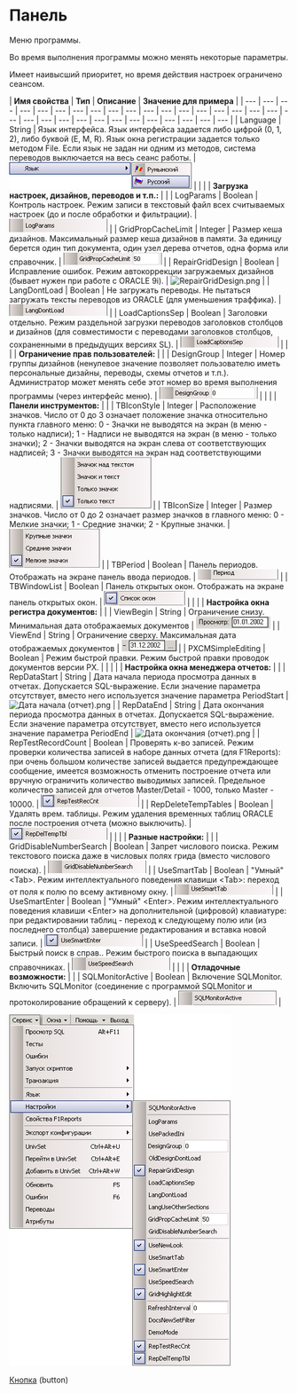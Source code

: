 # Панель

Меню программы.

Во время выполнения программы можно менять некоторые параметры.

Имеет наивысший приоритет, но время действия настроек ограничено сеансом.

| **Имя свойства**  | **Тип**  | **Описание**  | **Значение для примера**  |
| --- | --- | --- | --- | --- | --- | --- | --- | --- | --- | --- | --- | --- | --- | --- | --- | --- | --- | --- | --- | --- | --- | --- | --- | --- | --- | --- | --- | --- | --- | --- |
| Language  | String   | Язык интерфейса. Язык интерфейса задается либо цифрой \(0, 1, 2\), либо буквой \(E, M, R\). Язык окна регистрации  задается только методом File. Если язык не задан ни одним из методов,  система переводов выключается на весь сеанс работы.  | ![N](https://github.com/prbsoft/wiki/blob/master/src/%D0%AF%D0%B7%D1%8B%D0%BA.png?raw=true) |
|   |   | **Загрузка настроек, дизайнов, переводов и т.п.:**  |   |
| LogParams   | Boolean   | Контроль настроек. Режим записи в текстовый файл всех считываемых настроек  \(до и после обработки  и фильтрации\).  | ![N](https://github.com/prbsoft/wiki/blob/master/src/LogParams.png?raw=true) |
| GridPropCacheLimit  | Integer   | Размер кеша дизайнов. Максимальный размер кеша дизайнов в памяти. За единицу берется один тип  документа, один узел дерева отчетов,  одна форма или справочник.  | ![N](https://github.com/prbsoft/wiki/blob/master/src/GridPropCacheLimit.png?raw=true) |
| RepairGridDesign   | Boolean   | Исправление ошибок. Режим автокоррекции загружаемых дизайнов \(бывает нужен при работе с ORACLE 9i\).   | ![RepairGridDesign.png](http://wiki.bsoft.biz/xwiki/bin/download/%D0%A0%D0%B0%D0%B7%D1%80%D0%B0%D0%B1%D0%BE%D1%82%D0%BA%D0%B0/%D0%9F%D0%B0%D0%BD%D0%B5%D0%BB%D1%8C/RepairGridDesign.png) |
| LangDontLoad   | Boolean   | Не загружать переводы. Не пытаться загружать тексты переводов из ORACLE  \(для уменьшения  траффика\).  | ![N](https://github.com/prbsoft/wiki/blob/master/src/LangDontLoad.png?raw=true) |
| LoadCaptionsSep   | Boolean   | Заголовки отдельно. Режим раздельной загрузки переводов заголовков столбцов и дизайнов  \(для совместимости с переводами заголовков столбцов, сохраненными в предыдущих версиях SL\).   | ![N](https://github.com/prbsoft/wiki/blob/master/src/LoadCaptionsSep.png?raw=true) |
|   |   | **Ограничение прав пользователей:**  |   |
| DesignGroup  | Integer  | Номер группы дизайнов \(ненулевое значение позволяет пользователю иметь персональные  дизайны, переводы, схемы отчетов и т.п.\). Администратор может менять себе этот номер  во время выполнения программы \(через интерфейс меню\).  | ![N](https://github.com/prbsoft/wiki/blob/master/src/DesignGroup.png?raw=true) |
|   |   | **Панели инструментов:** |   |
| TBIconStyle  | Integer   | Расположение значков. Число от 0 до 3 означает положение значка относительно пункта главного меню: 0 - Значки не выводятся на экран \(в меню - только надписи\);  1 - Надписи не выводятся на экран \(в меню - только значки\);   2 - Значки выводятся на экран слева от соответствующих надписей;  3 - Значки выводятся на экран над соответствующими надписями.  | ![N](https://github.com/prbsoft/wiki/blob/master/src/%D0%A2%D0%B8%D0%BF%20%D0%B7%D0%BD%D0%B0%D1%87%D0%BA%D0%BE%D0%B2.png?raw=true) |
| TBIconSize   | Integer   | Размер значков. Число от 0 до 2 означает размер значков в главного меню:  0 - Мелкие значки;  1 - Средние значки;  2 - Крупные значки.   | ![N](https://github.com/prbsoft/wiki/blob/master/src/%D0%A0%D0%B0%D0%B7%D0%BC%D0%B5%D1%80%20%D0%B7%D0%BD%D0%B0%D1%87%D0%BA%D0%BE%D0%B2.png?raw=true) |
| TBPeriod   | Boolean   | Панель периодов. Отображать на экране панель ввода периодов.   | ![N](https://github.com/prbsoft/wiki/blob/master/src/%D0%9F%D0%B5%D1%80%D0%B8%D0%BE%D0%B41.png?raw=true) |
| TBWindowList   | Boolean   | Панель открытых окон. Отображать на экране панель открытых окон.   | ![N](https://github.com/prbsoft/wiki/blob/master/src/%D0%A1%D0%BF%D0%B8%D1%81%D0%BE%D0%BA%20%D0%BE%D0%BA%D0%BE%D0%BD.png?raw=true) |
|   |   | **Настройка окна регистра документов:** |   |
| ViewBegin   | String   | Ограничение снизу. Минимальная дата отображаемых документов   | ![N](https://github.com/prbsoft/wiki/blob/master/src/%D0%94%D0%B0%D1%82%D0%B0%20%D0%BD%D0%B0%D1%87%D0%B0%D0%BB%D0%B0%20%28%D0%B4%D0%BE%D0%BA%D1%83%D0%BC%D0%B5%D0%BD%D1%82%29.png?raw=true) |
| ViewEnd   | String   | Ограничение сверху. Максимальная дата отображаемых документов   | ![N](https://github.com/prbsoft/wiki/blob/master/src/%D0%94%D0%B0%D1%82%D0%B0%20%D0%BE%D0%BA%D0%BE%D0%BD%D1%87%D0%B0%D0%BD%D0%B8%D1%8F%20%28%D0%B4%D0%BE%D0%BA%D1%83%D0%BC%D0%B5%D0%BD%D1%82%29.png?raw=true) |
| PXCMSimpleEditing   | Boolean   | Режим быстрой правки. Режим быстрой правки проводок документов версии PX.   |   |
|   |   | **Настройка окна менеджера отчетов:** |   |
| RepDataStart  | String  | Дата начала периода просмотра данных в отчетах. Допускается SQL-выражение.  Если значение параметра отсутствует, вместо него используется значение параметра PeriodStart | ![&#x414;&#x430;&#x442;&#x430; &#x43D;&#x430;&#x447;&#x430;&#x43B;&#x430; \(&#x43E;&#x442;&#x447;&#x435;&#x442;\).png](http://wiki.bsoft.biz/xwiki/bin/download/%D0%A0%D0%B0%D0%B7%D1%80%D0%B0%D0%B1%D0%BE%D1%82%D0%BA%D0%B0/%D0%9F%D0%B0%D0%BD%D0%B5%D0%BB%D1%8C/%D0%94%D0%B0%D1%82%D0%B0%20%D0%BD%D0%B0%D1%87%D0%B0%D0%BB%D0%B0%20%28%D0%BE%D1%82%D1%87%D0%B5%D1%82%29.png) |
| RepDataEnd  | String  | Дата окончания периода просмотра данных в отчетах. Допускается SQL-выражение.  Если значение параметра отсутствует, вместо него используется значение параметра PeriodEnd | ![&#x414;&#x430;&#x442;&#x430; &#x43E;&#x43A;&#x43E;&#x43D;&#x447;&#x430;&#x43D;&#x438;&#x44F; \(&#x43E;&#x442;&#x447;&#x435;&#x442;\).png](http://wiki.bsoft.biz/xwiki/bin/download/%D0%A0%D0%B0%D0%B7%D1%80%D0%B0%D0%B1%D0%BE%D1%82%D0%BA%D0%B0/%D0%9F%D0%B0%D0%BD%D0%B5%D0%BB%D1%8C/%D0%94%D0%B0%D1%82%D0%B0%20%D0%BE%D0%BA%D0%BE%D0%BD%D1%87%D0%B0%D0%BD%D0%B8%D1%8F%20%28%D0%BE%D1%82%D1%87%D0%B5%D1%82%29.png) |
| RepTestRecordCount  | Boolean   | Проверять к-во записей. Режим проверки количества записей в наборе данных отчета \(для F1Reports\):   при очень большом количестве записей выдается предупреждающее сообщение, имеется возможность  отменить построение отчета или вручную ограничить количество выводимых записей.  Предельное количество записей для отчетов Master/Detail - 1000, только Master - 10000.  | ![N](https://github.com/prbsoft/wiki/blob/master/src/RepTestRecCnt.png?raw=true) |
| RepDeleteTempTables   | Boolean   | Удалять врем. таблицы. Режим удаления временных таблиц  ORACLE после построения отчета \(можно выключить\).   | ![N](https://github.com/prbsoft/wiki/blob/master/src/RepDelTempTbl.png?raw=true) |
|   |   |  **Разные настройки:** |   |
| GridDisableNumberSearch   | Boolean   | Запрет числового поиска. Режим текстового поиска даже в  числовых полях грида \(вместо числового поиска\).  | ![N](https://github.com/prbsoft/wiki/blob/master/src/GridDisableNumberSearch.png?raw=true) |
| UseSmartTab   | Boolean   | "Умный" &lt;Tab&gt;. Режим интеллектуального поведения клавиши  &lt;Tab&gt;: переход от поля к полю по всему  активному окну.  | ![N](https://github.com/prbsoft/wiki/blob/master/src/UseSmartTab.png?raw=true) |
| UseSmartEnter   | Boolean  | "Умный" &lt;Enter&gt;. Режим интеллектуального поведения клавиши  &lt;Enter&gt; на дополнительной \(цифровой\)  клавиатуре:  при редактировании таблиц - переход к следующему полю или \(из последнего столбца\)  завершение редактирования и вставка новой записи.  | ![N](https://github.com/prbsoft/wiki/blob/master/src/UseSmartEnter.png?raw=true) |
| UseSpeedSearch   | Boolean  | Быстрый поиск в справ.. Режим быстрого поиска в выпадающих справочниках.   | ![N](https://github.com/prbsoft/wiki/blob/master/src/UseSpeedSearch.png?raw=true) |
|   |   |  **Отладочные возможности:** |   |
| SQLMonitorActive  | Boolean  | Включение SQLMonitor. Включить SQLMonitor  \(соединение с программой SQLMonitor и протоколирование обращений к серверу\).  | ![N](https://github.com/prbsoft/wiki/blob/master/src/SQLMonitorActive.png?raw=true) |

![&#x420;&#x438;&#x441;. 1. &#x41C;&#x435;&#x43D;&#x44E; &quot;&#x41D;&#x430;&#x441;&#x442;&#x440;&#x43E;&#x439;&#x43A;&#x438;&quot;](../../../.gitbook/assets/menyu.png)

 [Кнопка](http://wiki.bsoft.biz/xwiki/bin/view/%D0%A0%D0%B0%D0%B7%D1%80%D0%B0%D0%B1%D0%BE%D1%82%D0%BA%D0%B0/%D0%9A%D0%BD%D0%BE%D0%BF%D0%BA%D0%B0) \(button\)

